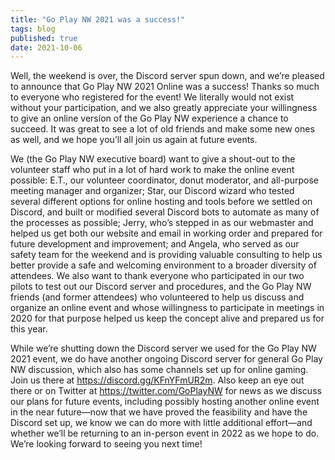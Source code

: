 ```yaml
---
title: "Go Play NW 2021 was a success!"
tags: blog
published: true
date: 2021-10-06
---
```


Well, the weekend is over, the Discord server spun down, and we’re pleased to announce that Go Play NW 2021 Online was a success! Thanks so much to everyone who registered for the event! We literally would not exist without your participation, and we also greatly appreciate your willingness to give an online version of the Go Play NW experience a chance to succeed. It was great to see a lot of old friends and make some new ones as well, and we hope you’ll all join us again at future events.

We (the Go Play NW executive board) want to give a shout-out to the volunteer staff who put in a lot of hard work to make the online event possible: E.T., our volunteer coordinator, donut moderator, and all-purpose meeting manager and organizer; Star, our Discord wizard who tested several different options for online hosting and tools before we settled on Discord, and built or modified several Discord bots to automate as many of the processes as possible; Jerry, who’s stepped in as our webmaster and helped us get both our website and email in working order and prepared for future development and improvement; and Angela, who served as our safety team for the weekend and is providing valuable consulting to help us better provide a safe and welcoming environment to a broader diversity of attendees. We also want to thank everyone who participated in our two pilots to test out our Discord server and procedures, and the Go Play NW friends (and former attendees) who volunteered to help us discuss and organize an online event and whose willingness to participate in meetings in 2020 for that purpose helped us keep the concept alive and prepared us for this year.

While we’re shutting down the Discord server we used for the Go Play NW 2021 event, we do have another ongoing Discord server for general Go Play NW discussion, which also has some channels set up for online gaming. Join us there at https://discord.gg/KFnYFmUR2m. Also keep an eye out there or on Twitter at https://twitter.com/GoPlayNW for news as we discuss our plans for future events, including possibly hosting another online event in the near future—now that we have proved the feasibility and have the Discord set up, we know we can do more with little additional effort—and whether we’ll be returning to an in-person event in 2022 as we hope to do. We’re looking forward to seeing you next time!
